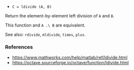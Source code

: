 - `C = ldivide (A, B)`

Return the element-by-element left division of `A` and `B`.

This function and `A .\ B` are equivalent.

See also: `rdivide`, `mldivide`, `times`, `plus`.

### References

- https://www.mathworks.com/help/matlab/ref/ldivide.html
- https://octave.sourceforge.io/octave/function/ldivide.html
